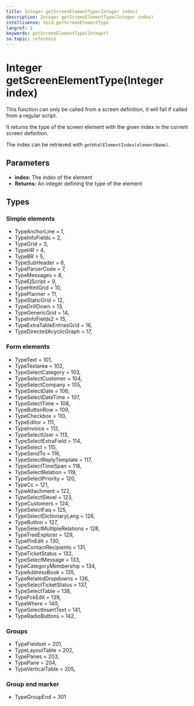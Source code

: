 ```yaml
---
title: Integer getScreenElementType(Integer index)
description: Integer getScreenElementType(Integer index)
intellisense: Void.getScreenElementType
langref: 1
keywords: getScreenElementType(Integer)
so.topic: reference
---
```


# Integer getScreenElementType(Integer index)

This function can only be called from a screen definition, it will fail if called from a regular script.

It returns the type of the screen element with the given index in the current screen definition.

The index can be retrieved with `getHtmlElementIndex(elementName)`.

## Parameters

* **index:** The index of the element
* **Returns:** An integer defining the type of the element

## Types

### Simple elements

* TypeAnchorLine = 1,
* TypeInfoFields = 2,
* TypeGrid = 3,
* TypeHR = 4,
* TypeBR = 5,
* TypeSubHeader = 6,
* TypeParserCode = 7,
* TypeMessages = 8,
* TypeEjScript = 9,
* TypeHtmlGrid = 10,
* TypePlanner = 11,
* TypeStaticGrid = 12,
* TypeDrillDown = 13,
* TypeGenericGrid = 14,
* TypeInfoFields2 = 15,
* TypeExtraTableEntriesGrid = 16,
* TypeDirectedAcyclicGraph = 17,

### Form elements

* TypeText = 101,
* TypeTextarea = 102,
* TypeSelectCategory = 103,
* TypeSelectCustomer = 104,
* TypeSelectCompany = 105,
* TypeSelectDate = 106,
* TypeSelectDateTime = 107,
* TypeSelectTime = 108,
* TypeButtonRow = 109,
* TypeCheckbox = 110,
* TypeEditor = 111,
* TypeInvoice = 112,
* TypeSelectUser = 113,
* TypeSelectExtraField = 114,
* TypeSelect = 115,
* TypeSendTo = 116,
* TypeSelectReplyTemplate = 117,
* TypeSelectTimeSpan = 118,
* TypeSelectRelation = 119,
* TypeSelectPriority = 120,
* TypeCc = 121,
* TypeAttachment = 122,
* TypeSelectSlevel = 123,
* TypeCustomers = 124,
* TypeSelectFaq = 125,
* TypeSelectDictionaryLang = 126,
* TypeButton = 127,
* TypeSelectMultipleRelations = 128,
* TypeTreeExplorer = 129,
* TypePinEdit = 130,
* TypeContactRecipients = 131,
* TypeTicketStatus = 132,
* TypeSelectMessage = 133,
* TypeCategoryMembership = 134,
* TypeAddressBook = 135,
* TypeRelatedDropdowns = 136,
* TypeSelectTicketStatus = 137,
* TypeSelectTable = 138,
* TypeFckEdit = 139,
* TypeWhere = 140,
* TypeSelectInsertText = 141,
* TypeRadioButtons = 142,

### Groups

* TypeFieldset = 201,
* TypeLayoutTable = 202,
* TypePanes = 203,
* TypePane = 204,
* TypeVerticalTable = 205,

### Group end marker

* TypeGroupEnd = 301
